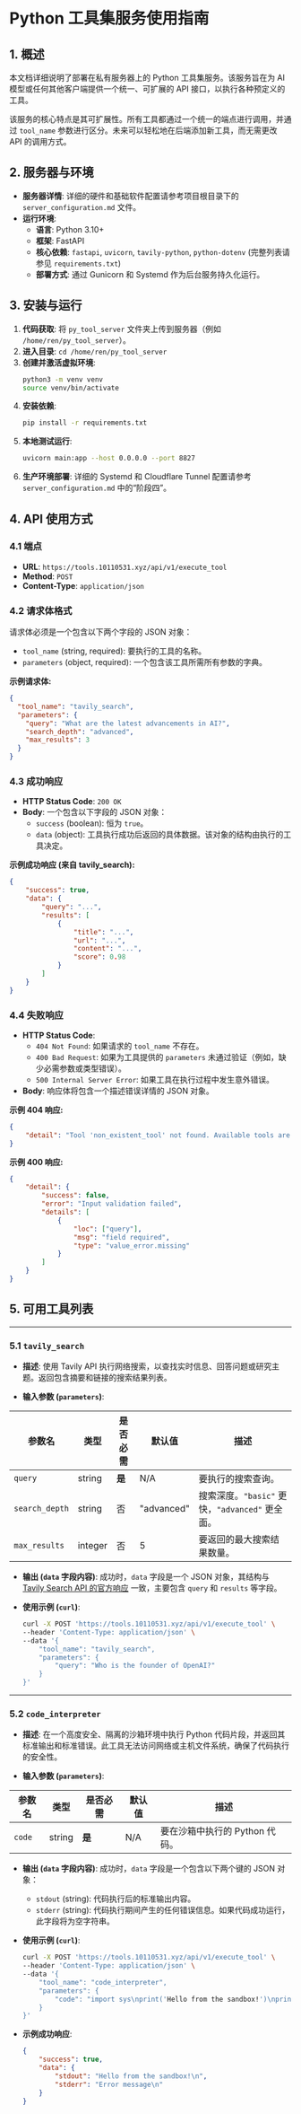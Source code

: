 # Python 工具集服务使用指南

## 1. 概述

本文档详细说明了部署在私有服务器上的 Python 工具集服务。该服务旨在为 AI 模型或任何其他客户端提供一个统一、可扩展的 API 接口，以执行各种预定义的工具。

该服务的核心特点是其可扩展性。所有工具都通过一个统一的端点进行调用，并通过 `tool_name` 参数进行区分。未来可以轻松地在后端添加新工具，而无需更改 API 的调用方式。

## 2. 服务器与环境

- **服务器详情**: 详细的硬件和基础软件配置请参考项目根目录下的 `server_configuration.md` 文件。
- **运行环境**:
    - **语言**: Python 3.10+
    - **框架**: FastAPI
    - **核心依赖**: `fastapi`, `uvicorn`, `tavily-python`, `python-dotenv` (完整列表请参见 `requirements.txt`)
    - **部署方式**: 通过 Gunicorn 和 Systemd 作为后台服务持久化运行。

## 3. 安装与运行

1.  **代码获取**: 将 `py_tool_server` 文件夹上传到服务器（例如 `/home/ren/py_tool_server`）。
2.  **进入目录**: `cd /home/ren/py_tool_server`
3.  **创建并激活虚拟环境**:
    ```bash
    python3 -m venv venv
    source venv/bin/activate
    ```
4.  **安装依赖**:
    ```bash
    pip install -r requirements.txt
    ```
5.  **本地测试运行**:
    ```bash
    uvicorn main:app --host 0.0.0.0 --port 8827
    ```
6.  **生产环境部署**: 详细的 Systemd 和 Cloudflare Tunnel 配置请参考 `server_configuration.md` 中的“阶段四”。

## 4. API 使用方式

### 4.1 端点

- **URL**: `https://tools.10110531.xyz/api/v1/execute_tool`
- **Method**: `POST`
- **Content-Type**: `application/json`

### 4.2 请求体格式

请求体必须是一个包含以下两个字段的 JSON 对象：

- `tool_name` (string, required): 要执行的工具的名称。
- `parameters` (object, required): 一个包含该工具所需所有参数的字典。

**示例请求体:**
```json
{
  "tool_name": "tavily_search",
  "parameters": {
    "query": "What are the latest advancements in AI?",
    "search_depth": "advanced",
    "max_results": 3
  }
}
```

### 4.3 成功响应

- **HTTP Status Code**: `200 OK`
- **Body**: 一个包含以下字段的 JSON 对象：
    - `success` (boolean): 恒为 `true`。
    - `data` (object): 工具执行成功后返回的具体数据。该对象的结构由执行的工具决定。

**示例成功响应 (来自 tavily_search):**
```json
{
    "success": true,
    "data": {
        "query": "...",
        "results": [
            {
                "title": "...",
                "url": "...",
                "content": "...",
                "score": 0.98
            }
        ]
    }
}
```

### 4.4 失败响应

- **HTTP Status Code**:
    - `404 Not Found`: 如果请求的 `tool_name` 不存在。
    - `400 Bad Request`: 如果为工具提供的 `parameters` 未通过验证（例如，缺少必需参数或类型错误）。
    - `500 Internal Server Error`: 如果工具在执行过程中发生意外错误。
- **Body**: 响应体将包含一个描述错误详情的 JSON 对象。

**示例 404 响应:**
```json
{
    "detail": "Tool 'non_existent_tool' not found. Available tools are: ['tavily_search']"
}
```

**示例 400 响应:**
```json
{
    "detail": {
        "success": false,
        "error": "Input validation failed",
        "details": [
            {
                "loc": ["query"],
                "msg": "field required",
                "type": "value_error.missing"
            }
        ]
    }
}
```

## 5. 可用工具列表

---

### 5.1 `tavily_search`

- **描述**: 使用 Tavily API 执行网络搜索，以查找实时信息、回答问题或研究主题。返回包含摘要和链接的搜索结果列表。

- **输入参数 (`parameters`)**:

| 参数名         | 类型   | 是否必需 | 默认值     | 描述                                                                 |
|----------------|--------|----------|------------|----------------------------------------------------------------------|
| `query`        | string | **是**   | N/A        | 要执行的搜索查询。                                                   |
| `search_depth` | string | 否       | "advanced" | 搜索深度。`"basic"` 更快，`"advanced"` 更全面。                      |
| `max_results`  | integer| 否       | 5          | 要返回的最大搜索结果数量。                                           |


- **输出 (`data` 字段内容)**:
  成功时，`data` 字段是一个 JSON 对象，其结构与 [Tavily Search API 的官方响应](https://docs.tavily.com/docs/python-sdk/api-reference#search-api) 一致，主要包含 `query` 和 `results` 等字段。

- **使用示例 (`curl`)**:
  ```bash
  curl -X POST 'https://tools.10110531.xyz/api/v1/execute_tool' \
  --header 'Content-Type: application/json' \
  --data '{
      "tool_name": "tavily_search",
      "parameters": {
          "query": "Who is the founder of OpenAI?"
      }
  }'

---

### 5.2 `code_interpreter`

- **描述**: 在一个高度安全、隔离的沙箱环境中执行 Python 代码片段，并返回其标准输出和标准错误。此工具无法访问网络或主机文件系统，确保了代码执行的安全性。

- **输入参数 (`parameters`)**:

| 参数名 | 类型   | 是否必需 | 默认值 | 描述                     |
|----------|--------|----------|--------|--------------------------|
| `code`   | string | **是**   | N/A    | 要在沙箱中执行的 Python 代码。 |


- **输出 (`data` 字段内容)**:
  成功时，`data` 字段是一个包含以下两个键的 JSON 对象：
    - `stdout` (string): 代码执行后的标准输出内容。
    - `stderr` (string): 代码执行期间产生的任何错误信息。如果代码成功运行，此字段将为空字符串。

- **使用示例 (`curl`)**:
  ```bash
  curl -X POST 'https://tools.10110531.xyz/api/v1/execute_tool' \
  --header 'Content-Type: application/json' \
  --data '{
      "tool_name": "code_interpreter",
      "parameters": {
          "code": "import sys\nprint('Hello from the sandbox!')\nprint('Error message', file=sys.stderr)"
      }
  }'
  ```

- **示例成功响应**:
  ```json
  {
      "success": true,
      "data": {
          "stdout": "Hello from the sandbox!\n",
          "stderr": "Error message\n"
      }
  }
  ```